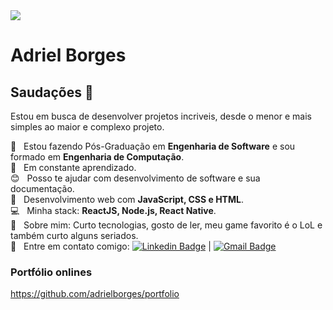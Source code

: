 <img width="auto" src="https://repository-images.githubusercontent.com/284782932/3b08b280-d5a4-11ea-92ee-7f508311a02d">

# Adriel Borges

## Saudações 👋
Estou em busca de desenvolver projetos incriveis, desde o menor e mais simples ao maior e complexo projeto.


 :rocket:  &nbsp; Estou fazendo Pós-Graduação em **Engenharia de Software** e sou formado em **Engenharia de Computação**.
 <br/> :notebook:  &nbsp; Em constante aprendizado.
 <br/> :blush:  &nbsp; Posso te ajudar com desenvolvimento de software e sua documentação.
 <br/> :scroll:  &nbsp; Desenvolvimento web com **JavaScript, CSS e HTML**.
 <br/> :computer:  &nbsp; Minha stack: **ReactJS, Node.js, React Native**.
 <br/> 💬  &nbsp;  Sobre mim: Curto tecnologias, gosto de ler, meu game favorito é o LoL e também curto alguns seriados.
 <br/> :email: &nbsp;  Entre em contato comigo: [![Linkedin Badge](https://img.shields.io/badge/-adrielborgesti-blue?style=flat-square&logo=Linkedin&logoColor=white&link=https://www.linkedin.com/in/adriel-borgesti/)](https://www.linkedin.com/in/adriel-borgesti/) 
| 
[![Gmail Badge](https://img.shields.io/badge/-adrieluca@gmail.com-c14438?style=flat-square&logo=Gmail&logoColor=white&link=mailto:adrieluca@gmail.com)](mailto:adrieluca@gmail.com)

### Portfólio onlines
https://github.com/adrielborges/portfolio
